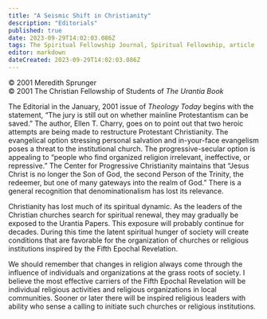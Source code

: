 ```yaml
---
title: "A Seismic Shift in Christianity"
description: "Editorials"
published: true
date: 2023-09-29T14:02:03.086Z
tags: The Spiritual Fellowship Journal, Spiritual Fellowship, article
editor: markdown
dateCreated: 2023-09-29T14:02:03.086Z
---
```



<p class="v-card v-sheet theme--light gray lighten-3 px-2">© 2001 Meredith Sprunger<br>© 2001 The Christian Fellowship of Students of <i>The Urantia Book</i></p>

The Editorial in the January, 2001 issue of _Theology Today_ begins with the statement, “The jury is still out on whether mainline Protestantism can be saved.” The author, Ellen T. Charry, goes on to point out that two heroic attempts are being made to restructure Protestant Christianity. The evangelical option stressing personal salvation and in-your-face evangelism poses a threat to the institutional church. The progressive-secular option is appealing to “people who find organized religion irrelevant, ineffective, or repressive.” The Center for Progressive Christianity maintains that “Jesus Christ is no longer the Son of God, the second Person of the Trinity, the redeemer, but one of many gateways into the realm of God.” There is a general recognition that denominationalism has lost its relevance.

Christianity has lost much of its spiritual dynamic. As the leaders of the Christian churches search for spiritual renewal, they may gradually be exposed to the Urantia Papers. This exposure will probably continue for decades. During this time the latent spiritual hunger of society will create conditions that are favorable for the organization of churches or religious institutions inspired by the Fifth Epochal Revelation.

We should remember that changes in religion always come through the influence of individuals and organizations at the grass roots of society. I believe the most effective carriers of the Fifth Epochal Revelation will be individual religious activities and religious organizations in local communities. Sooner or later there will be inspired religious leaders with ability who sense a calling to initiate such churches or religious institutions.